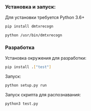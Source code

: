 ### Установка и запуск:
Для установки требуется Python 3.6+
```sh
pip install dmtxrecogn
```
```
python /usr/bin/dmtxrecogn
```
### Разработка

Установка окружения для разработки:
```sh
pip install .["test"]
```
Запуск:
```sh
python setup.py run
```

Запуск скрипта для распознавания:
```
python3 test.py
```